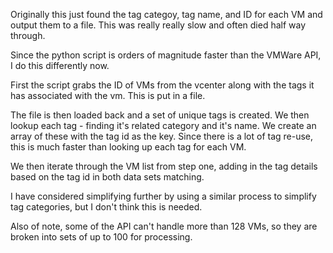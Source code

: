 Originally this just found the tag categoy, tag name, and ID for each VM and output them to a file.  This was really really slow and often died half way through.

Since the python script is orders of magnitude faster than the VMWare API, I do this differently now.

First the script grabs the ID of VMs from the vcenter along with the tags it has associated with the vm.  This is put in a file.  

The file is then loaded back and a set of unique tags is created.  We then lookup each tag - finding it's related category and it's name.  We create an array of these with the tag id as the key.  Since there is a lot of tag re-use, this is much faster than looking up each tag for each VM.

We then iterate through the VM list from step one, adding in the tag details based on the tag id in both data sets matching.

I have considered simplifying further by using a similar process to simplify tag categories, but I don't think this is needed.

Also of note, some of the API can't handle more than 128 VMs, so they are broken into sets of up to 100 for processing.
